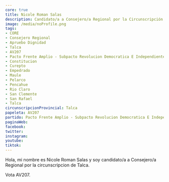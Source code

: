 ```yaml
---
core: true
title: Nicole Roman Salas
description: Candidato/a a Consejero/a Regional por la Circunscripción de Talca
image: /media/noProfile.png
tags:
- CORE
- Consejero Regional
- Apruebo Dignidad
- Talca
- AV207
- Pacto Frente Amplio - Subpacto Revolucion Democratica E Independientes - Independientes
- Constitucion
- Curepto
- Empedrado
- Maule
- Pelarco
- Pencahue
- Rio Claro
- San Clemente
- San Rafael
- Talca
circunscripcionProvincial: Talca
papeleta: AV207
partido: Pacto Frente Amplio - Subpacto Revolucion Democratica E Independientes - Independientes
paginaWeb:
facebook:
twitter:
instagram:
youtube:
tiktok:
---
```

Hola, mi nombre es Nicole Roman Salas y soy candidato/a a Consejero/a Regional por la circunscripcion de Talca.

Vota AV207.